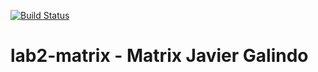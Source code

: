 [![Build Status](https://travis-ci.org/JavierGalindoToledo/lab2-matrix.svg?branch=main)](https://travis-ci.org/JavierGalindoToledo/lab2-matrix)

# lab2-matrix - Matrix Javier Galindo


